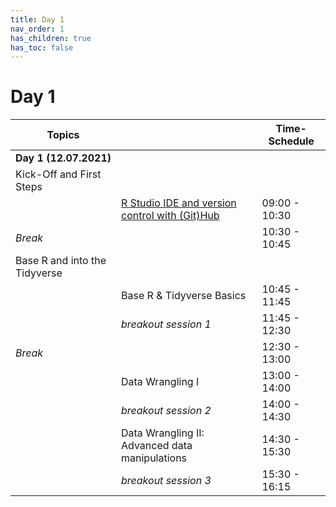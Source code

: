 ```yaml
---
title: Day 1
nav_order: 1
has_children: true
has_toc: false
---
```


# Day 1

| **Topics**                            |                                                | **Time-Schedule** |
|---------------------------------------|------------------------------------------------|-------------------|
| **Day 1 (12.07.2021)**                |                                                |                   |
| Kick-Off and First Steps              |                                                |                   |
|                                       | [R Studio IDE and version control with (Git)Hub](https://m-freitag.github.io/intro-r-polsci/Intro_Rst_Git/)  | 09:00 - 10:30     |
| *Break*                               |                                                | 10:30 - 10:45     |
| Base R and into the Tidyverse         |                                                |                   |
|                                       | Base R & Tidyverse Basics                      | 10:45 - 11:45     |
|                                       | *breakout session 1*                           | 11:45 - 12:30     |
| *Break*                               |                                                | 12:30 - 13:00     |
|                                       | Data Wrangling I                               | 13:00 - 14:00     |
|                                       | *breakout session 2*                           | 14:00 - 14:30     |
|                                       | Data Wrangling II: Advanced data manipulations | 14:30 - 15:30     |
|                                       | *breakout session 3*                           | 15:30 - 16:15     |